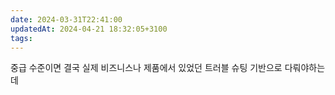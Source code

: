 ```yaml
---
date: 2024-03-31T22:41:00
updatedAt: 2024-04-21 18:32:05+3100
tags: 
---
```

중급 수준이면 결국 실제 비즈니스나 제품에서 있었던 트러블 슈팅 기반으로 다뤄야하는데